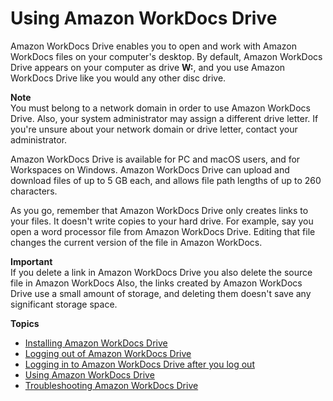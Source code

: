 # Using Amazon WorkDocs Drive<a name="workdocs_drive_help"></a>

Amazon WorkDocs Drive enables you to open and work with Amazon WorkDocs files on your computer's desktop\. By default, Amazon WorkDocs Drive appears on your computer as drive **W:**, and you use Amazon WorkDocs Drive like you would any other disc drive\.

**Note**  
You must belong to a network domain in order to use Amazon WorkDocs Drive\. Also, your system administrator may assign a different drive letter\. If you're unsure about your network domain or drive letter, contact your administrator\.

Amazon WorkDocs Drive is available for PC and macOS users, and for Workspaces on Windows\. Amazon WorkDocs Drive can upload and download files of up to 5 GB each, and allows file path lengths of up to 260 characters\.

As you go, remember that Amazon WorkDocs Drive only creates links to your files\. It doesn't write copies to your hard drive\. For example, say you open a word processor file from Amazon WorkDocs Drive\. Editing that file changes the current version of the file in Amazon WorkDocs\. 

**Important**  
If you delete a link in Amazon WorkDocs Drive you also delete the source file in Amazon WorkDocs Also, the links created by Amazon WorkDocs Drive use a small amount of storage, and deleting them doesn't save any significant storage space\.

**Topics**
+ [Installing Amazon WorkDocs Drive](drive_install.md)
+ [Logging out of Amazon WorkDocs Drive](log-out.md)
+ [Logging in to Amazon WorkDocs Drive after you log out](log-in.md)
+ [Using Amazon WorkDocs Drive](drive_use.md)
+ [Troubleshooting Amazon WorkDocs Drive](drive_troubleshoot.md)